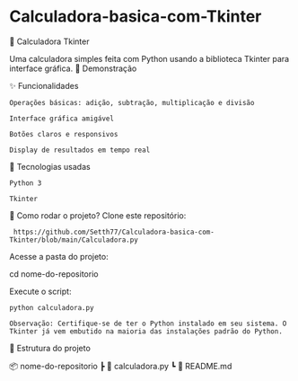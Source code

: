 # Calculadora-basica-com-Tkinter

🧮 Calculadora Tkinter

Uma calculadora simples feita com Python usando a biblioteca Tkinter para interface gráfica.
📸 Demonstração

✨ Funcionalidades

    Operações básicas: adição, subtração, multiplicação e divisão

    Interface gráfica amigável

    Botões claros e responsivos

    Display de resultados em tempo real

🚀 Tecnologias usadas

    Python 3

    Tkinter

🔧 Como rodar o projeto?
  Clone este repositório: 
     
     https://github.com/Setth77/Calculadora-basica-com-Tkinter/blob/main/Calculadora.py



Acesse a pasta do projeto:

cd nome-do-repositorio

Execute o script:

    python calculadora.py

    Observação: Certifique-se de ter o Python instalado em seu sistema. O Tkinter já vem embutido na maioria das instalações padrão do Python.

📁 Estrutura do projeto

📦 nome-do-repositorio
 ┣ 📜 calculadora.py
 ┗ 📜 README.md
